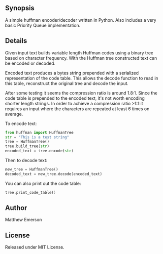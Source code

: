 ## Synopsis

A simple huffman encoder/decoder written in Python. Also includes a very basic Priority Queue implementation.

## Details

Given input text builds variable length Huffman codes using a binary tree based on character frequency. With the Huffman tree constructed text can be encoded or decoded.

Encoded text produces a bytes string prepended with a serialized representation of the code table. This allows the decode function to read in this table, reconstruct the original tree and decode the input.

After some testing it seems the compression ratio is around 1.8:1. Since the code table is prepended to the encoded text, it's not worth encoding shorter length strings. In order to achieve a compression ratio >1:1 it requires an input where the characters are repeated at least 6 times on average.

To encode text:
```python
from huffman import HuffmanTree
str = "This is a test string"
tree = HuffmanTree()
tree.build_tree(str)
encoded_text = tree.encode(str)
```

Then to decode text:
```python
new_tree = HuffmanTree()
decoded_text = new_tree.decode(encoded_text)
```

You can also print out the code table:
```python
tree.print_code_table()
```

## Author

Matthew Emerson

## License

Released under MIT License.